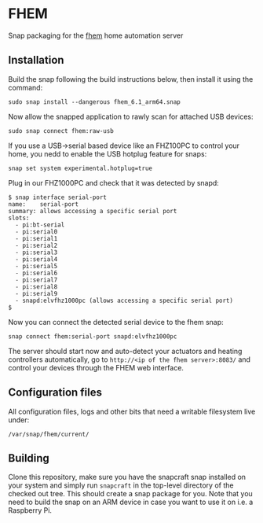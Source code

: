 # FHEM

Snap packaging for the [fhem](http://fhem.de/) home automation server

## Installation

Build the snap following the build instructions below, then install it using the command:

    sudo snap install --dangerous fhem_6.1_arm64.snap
    
Now allow the snapped application to rawly scan for attached USB devices:

    sudo snap connect fhem:raw-usb
    
If you use a USB->serial based device like an FHZ100PC to control your home, you nedd to enable
the USB hotplug feature for snaps:

    snap set system experimental.hotplug=true
    
Plug in our FHZ1000PC and check that it was detected by snapd:

```
$ snap interface serial-port
name:    serial-port
summary: allows accessing a specific serial port
slots:
  - pi:bt-serial
  - pi:serial0
  - pi:serial1
  - pi:serial2
  - pi:serial3
  - pi:serial4
  - pi:serial5
  - pi:serial6
  - pi:serial7
  - pi:serial8
  - pi:serial9
  - snapd:elvfhz1000pc (allows accessing a specific serial port)
$
```

Now you can connect the detected serial device to the fhem snap:

    snap connect fhem:serial-port snapd:elvfhz1000pc
    
The server should start now and auto-detect your actuators and heating controllers automatically,
go to `http://<ip of the fhem server>:8083/` and control your devices through the FHEM web interface.

## Configuration files

All configuration files, logs and other bits that need a writable filesystem live under:

    /var/snap/fhem/current/
    
## Building

Clone this repository, make sure you have the snapcraft snap installed on your system and simply
run `snapcraft` in the top-level directory of the checked out tree. This should create
a snap package for you. Note that you need to build the snap on an ARM device in case you want to
use it on i.e. a Raspberry Pi.
